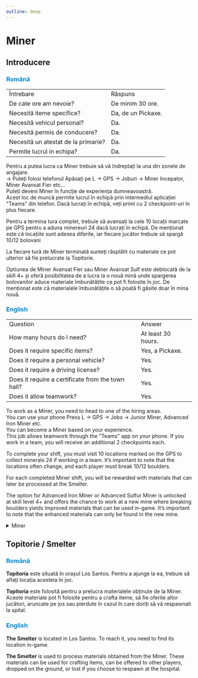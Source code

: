 ```yaml
---
outline: deep
---
```


# Miner

## Introducere

### <span style="color: #0088CC">Română</span>

<table>
    <tr>
        <td>Întrebare</td>
        <td>Răspuns</td>
    </tr>
    <tr>
        <td>De cate ore am nevoie?</td>
        <td>De minim 30 ore.</td>
    </tr>
    <tr>
        <td>Necesită iteme specifice?</td>
        <td>Da, de un Pickaxe.</td>
    </tr>
    <tr>
        <td>Necesită vehicul personal?</td>
        <td>Da.</td>
    </tr>
    <tr>
        <td>Necesită permis de conducere?</td>
        <td>Da.</td>
    </tr>
    <tr>
        <td>Necesită un atestat de la primarie?</td>
        <td>Da.</td>
    </tr>
    <tr>
        <td>Permite lucrul in echipa?</td>
        <td>Da.</td>
    </tr>
</table>

Pentru a putea lucra ca <span class="button-p-job">Miner</span> trebuie să vă îndreptați la una din zonele de angajare.
<br>-> Puteți folosi telefonul <span class="button-p-job">Apăsați pe L -> GPS -> Joburi -> Miner Incepator, Miner Avansat Fier etc..</span>.
<br>Puteți deveni <span class="button-p-job">Miner</span> în funcție de experiența dumneavoastră.
<br>Acest loc de muncă permite lucrul în echipă prin intermediul aplicației <span class="button-p-job">"Teams"</span> din telefon. Dacă lucrați în echipă, veți primi cu <span class="button-r-job">2 checkpoint-uri</span> în plus fiecare.

Pentru a termina tura complet, trebuie să avansați la cele 10 locații marcate pe <span class="button-p-job">GPS</span> pentru a aduna minereuri <span class="button-r-job">24 dacă lucrați în echipă</span>. De menționat este că locațiile sunt adesea diferite, iar fiecare jucător trebuie să spargă 10/12 bolovani

La fiecare tură de <span class="button-p-job">Miner</span> terminată sunteți răsplătit cu materiale ce pot ulterior să fie prelucrate la <span class="button-p-job">Topitorie</span>.

Optiunea de <span class="button-p-job">Miner Avansat Fier</span> sau <span class="button-p-job">Miner Avansat Sulf</span> este deblocată de la <span class="button-r-job">skill 4+</span> și oferă posibilitatea de a lucra la o nouă mină unde spargerea bolovanilor aduce materiale îmbunătățite ce pot fi folosite în joc. De menționat este că materialele îmbunătățite o să poată fi găsite doar în mina nouă.

### <span style="color: #0088CC">English</span>

<table>
    <tr>
        <td>Question</td>
        <td>Answer</td>
    </tr>
    <tr>
        <td>How many hours do I need?</td>
        <td>At least 30 hours.</td>
    </tr>
    <tr>
        <td>Does it require specific items?</td>
        <td>Yes, a Pickaxe.</td>
    </tr>
    <tr>
        <td>Does it require a personal vehicle?</td>
        <td>Yes.</td>
    </tr>
    <tr>
        <td>Does it require a driving license?</td>
        <td>Yes.</td>
    </tr>
    <tr>
        <td>Does it require a certificate from the town hall?</td>
        <td>Yes.</td>
    </tr>
    <tr>
        <td>Does it allow teamwork?</td>
        <td>Yes.</td>
    </tr>
</table>


To work as a <span class="button-p-job">Miner</span>, you need to head to one of the hiring areas.
<br>You can use your phone <span class="button-p-job">Press L -> GPS -> Jobs -> Junior Miner, Advanced Iron Miner etc</span>.
<br>You can become a <span class="button-p-job">Miner</span> based on your experience.
<br>This job allows teamwork through the <span class="button-p-job">"Teams"</span> app on your phone. If you work in a team, you will receive an additional <span span class="button-r-job">2 checkpoints</span> each.

To complete your shift, you must visit 10 locations marked on the <span class="button-p-job">GPS</span> to collect minerals <span span class="button-r-job">24 if working in a team</span>. It’s important to note that the locations often change, and each player must break 10/12 boulders.

For each completed <span class="button-p-job">Miner</span> shift, you will be rewarded with materials that can later be processed at the <span class="button-p-job">Smelter</span>.

The option for <span class="button-p-job">Advanced Iron Miner</span> or <span class="button-p-job">Advanced Sulfur Miner</span> is unlocked at <span class="button-r-job">skill level 4+</span> and offers the chance to work at a new mine where breaking boulders yields improved materials that can be used in-game. It’s important to note that the enhanced materials can only be found in the new mine.

<details>
  <summary>Miner</summary>
  <img src="https://v.b-zone.ro/images/wiki/miner.gif" alt="Miner">
</details>

## Topitorie / Smelter

### <span style="color: #0088CC">Română</span>

<span class="button-p-job"><b>Topitoria</b></span> este situată în orașul Los Santos. Pentru a ajunge la ea, trebuie să aflați locația acesteia în joc.

<span class="button-p-job"><b>Topitoria</b></span> este folosită pentru a prelucra materialele obținute de la Miner. Aceste materiale pot fi folosite pentru a crafta iteme, să fie oferite altor jucători, aruncate pe jos sau pierdute în cazul în care doriți să vă respawnati la spital.

### <span style="color: #0088CC">English</span>

<span class="button-p-job"><b>The Smelter</b></span> is located in Los Santos. To reach it, you need to find its location in-game.

<span class="button-p-job"><b>The Smelter</b></span> is used to process materials obtained from the Miner. These materials can be used for crafting items, can be offered to other players, dropped on the ground, or lost if you choose to respawn at the hospital.